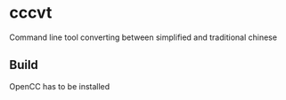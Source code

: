 # cccvt
Command line tool converting between simplified and traditional chinese

## Build
OpenCC has to be installed
